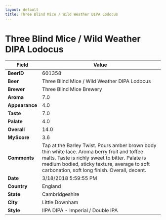 ```yaml
---
layout: default
title: Three Blind Mice / Wild Weather DIPA Lodocus
---
```


# Three Blind Mice / Wild Weather DIPA Lodocus

| Field         | Value     |
|---------------|-----------|
| **BeerID** | 601358 |
| **Beer** | Three Blind Mice / Wild Weather DIPA Lodocus |
| **Brewer** | Three Blind Mice Brewery |
| **Aroma** | 7.0 |
| **Appearance** | 4.0 |
| **Taste** | 7.0 |
| **Palate** | 4.0 |
| **Overall** | 14.0 |
| **MyScore** | 3.6 |
| **Comments** | Tap at the Barley Twist. Pours amber brown body thin white lace. Aroma berry fruit and toffee malts. Taste is richly sweet to bitter. Palate is medium bodied, sticky texture, average to soft carbonation, soft long finish. Overall, decent. |
| **Date** | 3/18/2018 5:59:55 PM |
| **Country** | England |
| **State** | Cambridgeshire |
| **City** | Little Downham |
| **Style** | IIPA DIPA - Imperial / Double IPA |
